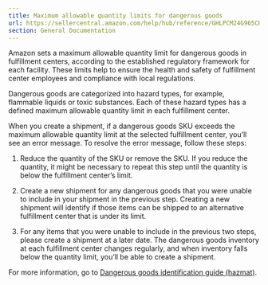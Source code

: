 ```yaml
---
title: Maximum allowable quantity limits for dangerous goods
url: https://sellercentral.amazon.com/help/hub/reference/GHLPCM24G965CHSK
section: General Documentation
---
```


Amazon sets a maximum allowable quantity limit for dangerous goods in
fulfillment centers, according to the established regulatory framework for
each facility. These limits help to ensure the health and safety of
fulfillment center employees and compliance with local regulations.

Dangerous goods are categorized into hazard types, for example, flammable
liquids or toxic substances. Each of these hazard types has a defined maximum
allowable quantity limit in each fulfillment center.

When you create a shipment, if a dangerous goods SKU exceeds the maximum
allowable quantity limit at the selected fulfillment center, you’ll see an
error message. To resolve the error message, follow these steps:

  1. Reduce the quantity of the SKU or remove the SKU. If you reduce the quantity, it might be necessary to repeat this step until the quantity is below the fulfillment center’s limit.

  2. Create a new shipment for any dangerous goods that you were unable to include in your shipment in the previous step. Creating a new shipment will identify if those items can be shipped to an alternative fulfillment center that is under its limit.

  3. For any items that you were unable to include in the previous two steps, please create a shipment at a later date. The dangerous goods inventory at each fulfillment center changes regularly, and when inventory falls below the quantity limit, you’ll be able to create a shipment. 

For more information, go to [Dangerous goods identification guide
(hazmat)](/gp/help/201003400).

